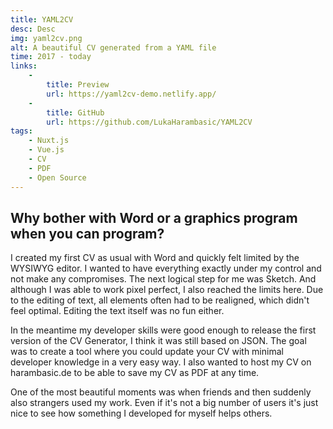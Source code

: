 ```yaml
---
title: YAML2CV
desc: Desc
img: yaml2cv.png
alt: A beautiful CV generated from a YAML file
time: 2017 - today
links:
    -
        title: Preview
        url: https://yaml2cv-demo.netlify.app/
    -
        title: GitHub
        url: https://github.com/LukaHarambasic/YAML2CV
tags: 
    - Nuxt.js
    - Vue.js
    - CV
    - PDF
    - Open Source
---
```


## Why bother with Word or a graphics program when you can program?

I created my first CV as usual with Word and quickly felt limited by the WYSIWYG editor. I wanted to have everything exactly under my control and not make any compromises. The next logical step for me was Sketch. And although I was able to work pixel perfect, I also reached the limits here. Due to the editing of text, all elements often had to be realigned, which didn't feel optimal. Editing the text itself was no fun either. 

In the meantime my developer skills were good enough to release the first version of the CV Generator, I think it was still based on JSON. The goal was to create a tool where you could update your CV with minimal developer knowledge in a very easy way. I also wanted to host my CV on harambasic.de to be able to save my CV as PDF at any time.

One of the most beautiful moments was when friends and then suddenly also strangers used my work. Even if it's not a big number of users it's just nice to see how something I developed for myself helps others.
